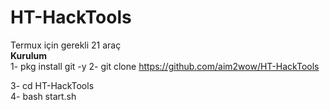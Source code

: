 # HT-HackTools
Termux için gerekli 21 araç
<Br><b>Kurulum</b><br>
1- pkg install git -y
2- git clone https://github.com/aim2wow/HT-HackTools

3- cd HT-HackTools<br>
4- bash start.sh


